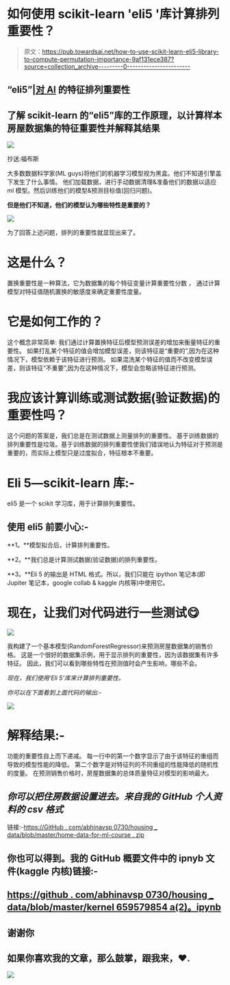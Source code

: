 # 如何使用 scikit-learn 'eli5 '库计算排列重要性？

> 原文：<https://pub.towardsai.net/how-to-use-scikit-learn-eli5-library-to-compute-permutation-importance-9af131ece387?source=collection_archive---------0----------------------->

## “eli5”|[对 AI](https://towardsai.net/) 的特征排列重要性

## 了解 scikit-learn 的“eli5”库的工作原理，以计算样本房屋数据集的特征重要性并解释其结果

![](img/bf3ea124c5333c1e4ebdd50f7029677f.png)

抄送:福布斯

大多数数据科学家(ML guys)将他们的机器学习模型视为黑盒。他们不知道引擎盖下发生了什么事情。
他们加载数据，进行手动数据清理&准备他们的数据以适应 ml 模型。然后训练他们的模型&预测目标值(回归问题)。

**但是他们不知道，他们的模型认为哪些特性是重要的？**

![](img/66cf973fa65501d0e62002c2bb90f1a6.png)

为了回答上述问题，排列的重要性就显现出来了。

# 这是什么？

置换重要性是一种算法，它为数据集的每个特征变量计算重要性分数
，
通过计算模型对特征值随机置换的敏感度来确定重要性度量。

# 它是如何工作的？

这个概念非常简单:
我们通过计算置换特征后模型预测误差的增加来衡量特征的重要性。
如果打乱某个特征的值会增加模型误差，则该特征是“重要的”,因为在这种情况下，模型依赖于该特征进行预测。
如果混洗某个特征的值而不改变模型误差，则该特征“不重要”,因为在这种情况下，模型会忽略该特征进行预测。

# 我应该计算训练或测试数据(验证数据)的重要性吗？

这个问题的答案是，我们总是在测试数据上测量排列的重要性。
基于训练数据的排列重要性是垃圾。基于训练数据的排列重要性使我们错误地认为特征对于预测是重要的，而实际上模型只是过度拟合，特征根本不重要。

# Eli 5—scikit-learn 库:-

eli5 是一个 scikit 学习库，用于计算排列重要性。

## 使用 eli5 前要小心:-

**1。**模型拟合后，计算排列重要性。

**2。**我们总是计算测试数据(验证数据)的排列重要性。

**3。**Eli 5 的输出是 HTML 格式。所以，我们只能在 ipython 笔记本(即 Jupiter 笔记本，google collab & kaggle 内核等)中使用它。

# 现在，让我们对代码进行一些测试😋

![](img/31ac12c030527c9e988d1dc181097cc0.png)

我构建了一个基本模型(RandomForestRegressor)来预测房屋数据集的销售价格。
这是一个很好的数据集示例，用于显示排列的重要性，因为该数据集有许多特征。
因此，我们可以看到哪些特性在预测值时会产生影响，哪些不会。

*现在，我们使用‘Eli 5’库来计算排列重要性。*

*你可以在下面看到上面代码的输出:-*

![](img/573758931ba787f64447c24d4efa511e.png)

# 解释结果:-

功能的重要性自上而下递减。
每一行中的第一个数字显示了由于该特征的重组而导致的模型性能的降低。
第二个数字是对特征列的不同重组的性能降低的随机性的度量。
在预测销售价格时，房屋数据集的总体质量特征对模型的影响最大。

## *你可以把住房数据设置进去。来自我的 GitHub 个人资料的 csv 格式*
链接:-[https://GitHub . com/abhinavsp 0730/housing _ data/blob/master/home-data-for-ml-course . zip](https://github.com/abhinavsp0730/housing_data/blob/master/home-data-for-ml-course.zip)

## 你也可以得到。我的 GitHub 概要文件中的 ipnyb 文件(kaggle 内核)链接:-

## [https://github . com/abhinavsp 0730/housing _ data/blob/master/kernel 659579854 a(2)。ipynb](https://github.com/abhinavsp0730/housing_data/blob/master/kernel659579854a(2).ipynb)

## 谢谢你

## 如果你喜欢我的文章，那么鼓掌，跟我来，❤️.

![](img/61ee3c58d4b040be8643e984391dfde0.png)